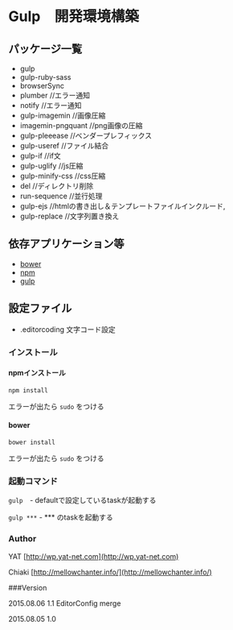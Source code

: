 # Gulp　開発環境構築

## パッケージ一覧
* gulp
* gulp-ruby-sass
* browserSync
* plumber //エラー通知
* notify //エラー通知
* gulp-imagemin //画像圧縮
* imagemin-pngquant //png画像の圧縮
* gulp-pleeease //ベンダープレフィックス
* gulp-useref //ファイル結合
* gulp-if //if文
* gulp-uglify //js圧縮
* gulp-minify-css //css圧縮
* del //ディレクトリ削除
* run-sequence //並行処理
* gulp-ejs //htmlの書き出し＆テンプレートファイルインクルード,
* gulp-replace //文字列置き換え

## 依存アプリケーション等

* [bower](http://bower.io/])
* [npm](https://www.npmjs.com/)
* [gulp](http://gulpjs.com/)

## 設定ファイル

* .editorcoding 文字コード設定


### インストール

#### npmインストール
` npm install `

エラーが出たら `sudo` をつける

#### bower
` bower install `

エラーが出たら `sudo` をつける

### 起動コマンド
` gulp `　- defaultで設定しているtaskが起動する

` gulp *** ` - *** のtaskを起動する

### Author

YAT [http://wp.yat-net.com](http://wp.yat-net.com)

Chiaki [http://mellowchanter.info/](http://mellowchanter.info/)

###Version

2015.08.06 1.1 EditorConfig merge

2015.08.05 1.0



